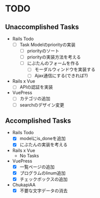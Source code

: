 # TODO
## Unaccomplished Tasks
 - Rails Todo
   - [ ] Task Modelのpriorityの実装
     - [ ] priorityのソート
     - [ ] priorityの実装方法を考える
     - [ ] にぶたんのフォームを作る
       - [ ] モーダルウィンドウを実装する
       - [ ] Ajax通信にする(できれば?)
 - Rails x Vue
   - [ ] APIの認証を実装
 - VuePress
   - [ ] カテゴリの追加
   - [ ] searchのデザイン変更

## Accomplished Tasks
 - Rails Todo
   - [x] modelにis_doneを追加
   - [x] にぶたんの実装を考える
 - Rails x Vue
   - No Tasks
 - VuePress
   - [x] 一覧ページの追加
   - [x] プログラムのlinum追加
   - [x] チェックボックスの追加
 - ChukapiAA
   - [x] 不要な文字データの消去
